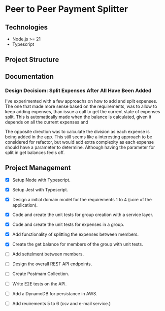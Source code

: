 # Peer to Peer Payment Splitter

## Technologies
- Node.js >= 21
- Typescript

## Project Structure

## Documentation

### Design Decisiom: Split Expenses After All Have Been Added
I've experimented with a few approachs on how to add and split expenses. The one that made more sense based on the requirements, was to allow to keep adding expenses, than issue a call to get the current state of expenses split. This is automatically made when the balance is calculated, given it depends on all the current expenses and 

The opposite direction was to calculate the division as each expense is being added in the app. This still seems like a interesting approach to be considered for refactor, but would add extra complexity as each expense should have a parameter to determine. Although having the parameter for split in get balances feels off.

## Project Management
- [x] Setup Node with Typescript.
- [x] Setup Jest with Typescript.
- [x] Design a initial domain model for the requirements 1 to 4 (core of the application).
- [x] Code and create the unit tests for group creation with a service layer.
- [x] Code and create the unit tests for expenses in a group.
- [x] Add functionality of splitting the expenses between members.
- [x] Create the get balance for members of the group with unit tests.
- [ ] Add settelment between members.
- [ ] Design the overall REST API endpoints.
- [ ] Create Postmam Collection.
- [ ] Write E2E tests on the API.
- [ ] Add a DynamoDB for persistance in AWS.
- [ ] Add reuirements 5 to 6 (csv and e-mail service.)

